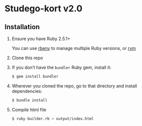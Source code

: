 # Studego-kort v2.0

## Installation

1. Ensure you have Ruby 2.5.1+

   You can use [rbenv](https://github.com/rbenv/rbenv) to manage multiple Ruby versions, or [rvm](https://rvm.io/)

2. Clone this repo
3. If you don’t have the `bundler` Ruby gem, install it:

    ```sh
    $ gem install bundler
    ```

4. Wherever you cloned the repo, go to that directory and install dependencies:

    ```sh
    $ bundle install
    ```

5. Compile html file

    ```sh
    $ ruby builder.rb > output/index.html
    ```